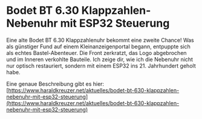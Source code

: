 # Bodet BT 6.30 Klappzahlen-Nebenuhr mit ESP32 Steuerung

Eine alte Bodet BT 6.30 Klappzahlenuhr bekommt eine zweite Chance! Was als günstiger Fund auf einem Kleinanzeigenportal begann, entpuppte sich als echtes Bastel-Abenteuer. Die Front zerkratzt, das Logo abgebrochen und im Inneren verkohlte Bauteile. Ich zeige dir, wie ich die Nebenuhr nicht nur optisch restauriert, sondern mit einem ESP32 ins 21. Jahrhundert geholt habe.

Eine genaue Beschreibung gibt es hier:  [https://www.haraldkreuzer.net/aktuelles/bodet-bt-630-klappzahlen-nebenuhr-mit-esp32-steuerung](https://www.haraldkreuzer.net/aktuelles/bodet-bt-630-klappzahlen-nebenuhr-mit-esp32-steuerung)
